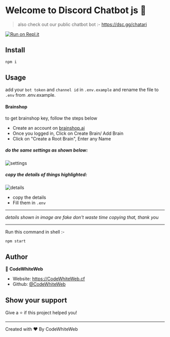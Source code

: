   # Welcome to Discord Chatbot js 👋

>also check out our public chatbot bot :- https://dsc.gg/chatari


[![Run on Repl.it](https://repl.it/badge/github/CodeWhiteWeb/Chatbot-discord-js)](https://repl.it/github/CodeWhiteWeb/Chatbot-discord-js)

## Install

```sh
npm i
```

## Usage


add your `bot token` and `channel id` in `.env.example` and rename the file to `.env` from .env.example.

#### Brainshop 
to get brainshop key, follow the steps below
* Create an account on [brainshop.ai](https://brainshop.ai/)
* Once you logged in, Click on Create Brain/ Add Brain
* Click on "Create a Root Brain", Enter any Name
 
##### do the same settings as shown below:
![settings](https://i.imgur.com/qnYlTwX.png)

##### copy the details of things highlighted:
![details](https://i.imgur.com/59jjBC7.png)
* copy the details
* Fill them in `.env`

---
*details shown in image are fake don't waste time copying that, thank you*

---



Run this command in shell :-
```sh
npm start
```

## Author

👤 **CodeWhiteWeb**

* Website: https://CodeWhiteWeb.cf
* Github: [@CodeWhiteWeb](https://github.com/CodeWhiteWeb)

## Show your support

Give a ⭐️ if this project helped you!


***
Created with ❤️ By CodeWhiteWeb
